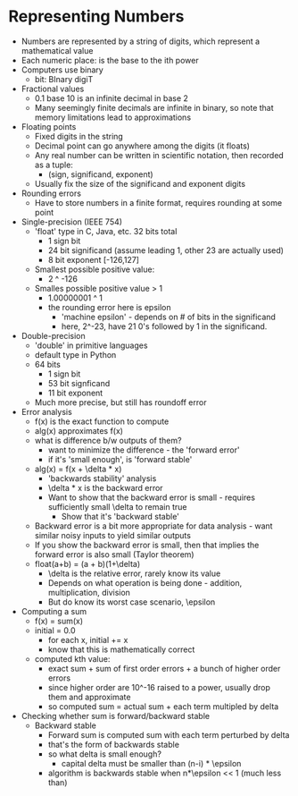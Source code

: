 # Representing Numbers
- Numbers are represented by a string of digits, which represent a mathematical value
- Each numeric place: is the base to the ith power
- Computers use binary
  - bit: BInary digiT
- Fractional values
  - 0.1 base 10 is an infinite decimal in base 2
  - Many seemingly finite decimals are infinite in binary, so note that memory limitations lead to approximations
- Floating points
  - Fixed digits in the string
  - Decimal point can go anywhere among the digits (it floats)
  - Any real number can be written in scientific notation, then recorded as a tuple:
    - (sign, significand, exponent)
  - Usually fix the size of the significand and exponent digits
- Rounding errors
  - Have to store numbers in a finite format, requires rounding at some point
- Single-precision (IEEE 754)
  - 'float' type in C, Java, etc. 32 bits total
    - 1 sign bit
    - 24 bit significand (assume leading 1, other 23 are actually used)
    - 8 bit exponent [-126,127]
  - Smallest possible positive value:
    - 2 ^ -126
  - Smalles possible positive value > 1
    - 1.00000001 ^ 1
    - the rounding error here is epsilon
      - 'machine epsilon' - depends on # of bits in the significand
      - here, 2^-23, have 21 0's followed by 1 in the significand.
- Double-precision
  - 'double' in primitive languages
  - default type in Python
  - 64 bits
    - 1 sign bit
    - 53 bit signficand
    - 11 bit exponent
  - Much more precise, but still has roundoff error
- Error analysis
  - f(x) is the exact function to compute
  - alg(x) approximates f(x)
  - what is difference b/w outputs of them?
    - want to minimize the difference - the 'forward error'
    - if it's 'small enough', is 'forward stable'
  - alg(x) = f(x + \delta * x)
    - 'backwards stability' analysis
    - \delta * x is the backward error
    - Want to show that the backward error is small - requires sufficiently small \delta to remain true
      - Show that it's 'backward stable'
  - Backward error is a bit more appropriate for data analysis - want similar noisy inputs to yield similar outputs
  - If you show the backward error is small, then that implies the forward error is also small (Taylor theorem)
  - float(a+b) = (a + b)(1+\delta)
    - \delta is the relative error, rarely know its value
    - Depends on what operation is being done - addition, multiplication, division
    - But do know its worst case scenario, \epsilon
- Computing a sum
  - f(x) = sum(x)
  - initial = 0.0
    - for each x, initial += x
    - know that this is mathematically correct
  - computed kth value:
    - exact sum + sum of first order errors + a bunch of higher order errors
    - since higher order are 10^-16 raised to a power, usually drop them and approximate
    - so computed sum = actual sum + each term multipled by delta
- Checking whether sum is forward/backward stable
  - Backward stable
    - Forward sum is computed sum with each term perturbed by delta
    - that's the form of backwards stable
    - so what delta is small enough?
      - capital delta must be smaller than (n-i) * \epsilon
    - algorithm is backwards stable when n*\epsilon << 1 (much less than)
  
